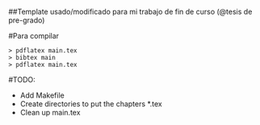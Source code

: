 ##Template usado/modificado para mi trabajo de fin de curso (@tesis de pre-grado)

#Para compilar
```
> pdflatex main.tex
> bibtex main
> pdflatex main.tex
```

#TODO:
* Add Makefile
* Create directories to put the chapters *.tex
* Clean up main.tex
